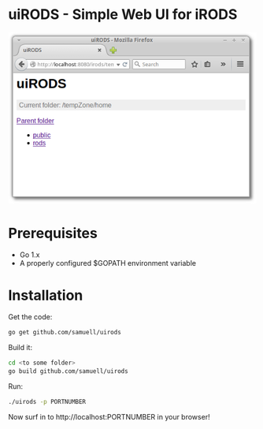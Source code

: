 uiRODS - Simple Web UI for iRODS
====

![uiRODS Screenshot](uirods_screenshot.png?raw=true)

# Prerequisites

* Go 1.x
* A properly configured $GOPATH environment variable

# Installation

Get the code:
````bash
go get github.com/samuell/uirods
````
Build it:
````bash
cd <to some folder>
go build github.com/samuell/uirods
````
Run:
````bash
./uirods -p PORTNUMBER
````
Now surf in to http://localhost:PORTNUMBER in your browser!

